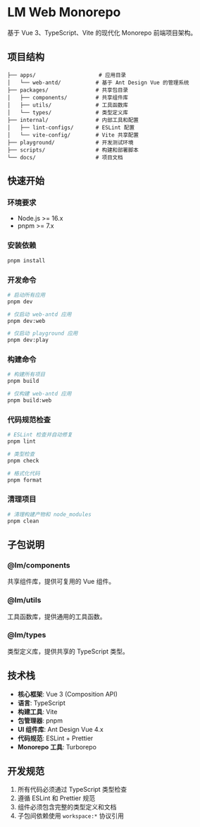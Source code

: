 # LM Web Monorepo

基于 Vue 3、TypeScript、Vite 的现代化 Monorepo 前端项目架构。

## 项目结构

```
├── apps/                    # 应用目录
│   └── web-antd/           # 基于 Ant Design Vue 的管理系统
├── packages/               # 共享包目录
│   ├── components/         # 共享组件库
│   ├── utils/              # 工具函数库
│   └── types/              # 类型定义库
├── internal/               # 内部工具和配置
│   ├── lint-configs/       # ESLint 配置
│   └── vite-config/        # Vite 共享配置
├── playground/             # 开发测试环境
├── scripts/                # 构建和部署脚本
└── docs/                   # 项目文档
```

## 快速开始

### 环境要求

- Node.js >= 16.x
- pnpm >= 7.x

### 安装依赖

```bash
pnpm install
```

### 开发命令

```bash
# 启动所有应用
pnpm dev

# 仅启动 web-antd 应用
pnpm dev:web

# 仅启动 playground 应用
pnpm dev:play
```

### 构建命令

```bash
# 构建所有项目
pnpm build

# 仅构建 web-antd 应用
pnpm build:web
```

### 代码规范检查

```bash
# ESLint 检查并自动修复
pnpm lint

# 类型检查
pnpm check

# 格式化代码
pnpm format
```

### 清理项目

```bash
# 清理构建产物和 node_modules
pnpm clean
```

## 子包说明

### @lm/components

共享组件库，提供可复用的 Vue 组件。

### @lm/utils

工具函数库，提供通用的工具函数。

### @lm/types

类型定义库，提供共享的 TypeScript 类型。

## 技术栈

- **核心框架**: Vue 3 (Composition API)
- **语言**: TypeScript
- **构建工具**: Vite
- **包管理器**: pnpm
- **UI 组件库**: Ant Design Vue 4.x
- **代码规范**: ESLint + Prettier
- **Monorepo 工具**: Turborepo

## 开发规范

1. 所有代码必须通过 TypeScript 类型检查
2. 遵循 ESLint 和 Prettier 规范
3. 组件必须包含完整的类型定义和文档
4. 子包间依赖使用 `workspace:*` 协议引用